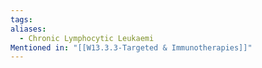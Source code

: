 ```yaml
---
tags: 
aliases:
  - Chronic Lymphocytic Leukaemi
Mentioned in: "[[W13.3.3-Targeted & Immunotherapies]]"
---
```




